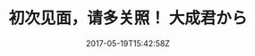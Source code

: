 ---
title: 初次见面，请多关照！ 大成君から
draft: false
tags: [rnn, neural network, dl, ml]
category: ML
date: "2017-05-19T15:42:58Z"
cover: "cover4.png"
img: "./18news_04.png"
link: "https://mp.weixin.qq.com/s?__biz=MzIxOTU3MzE0Nw==&mid=100000002&idx=1&sn=cf5106720f37a07084477f5c54eefdc0&chksm=17d87ff620aff6e0aedd75c00a1798fd8a59b32cb8e4ad93448ab29236598c7d297268428bde&mpshare=1&scene=1&srcid=0716yshonwsm3yTSVC4Ljy1M#rd"
---